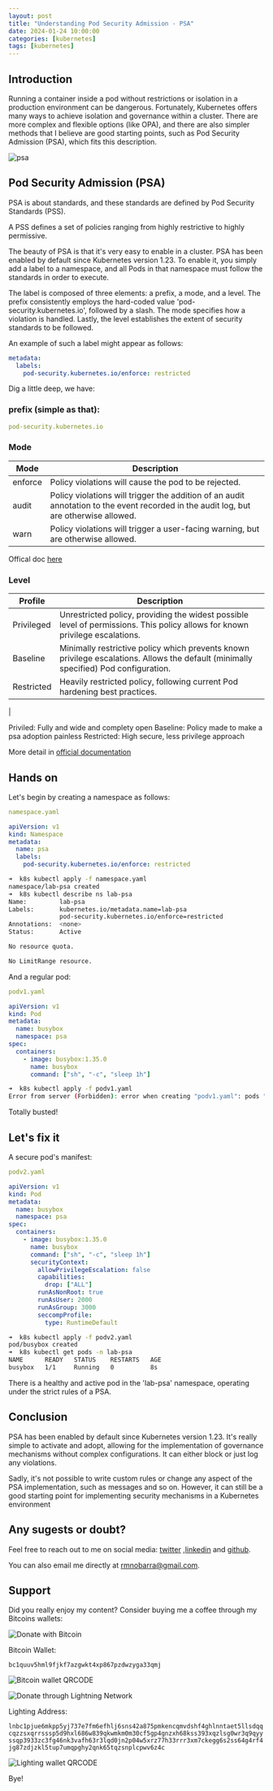 ```yaml
---
layout: post
title: "Understanding Pod Security Admission - PSA"
date: 2024-01-24 10:00:00
categories: [kubernetes]
tags: [kubernetes]
---
```


## Introduction

Running a container inside a pod without restrictions or isolation in a production environment can be dangerous. Fortunately, Kubernetes offers many ways to achieve isolation and governance within a cluster. There are more complex and flexible options (like OPA), and there are also simpler methods that I believe are good starting points, such as Pod Security Admission (PSA), which fits this description.

![psa](https://rmnobarradev.blob.core.windows.net/rmnobarradev/psa-resized.png)

## Pod Security Admission (PSA)

PSA is about standards, and these standards are defined by Pod Security Standards (PSS).

A PSS defines a set of policies ranging from highly restrictive to highly permissive.

The beauty of PSA is that it's very easy to enable in a cluster. PSA has been enabled by default since Kubernetes version 1.23. To enable it, you simply add a label to a namespace, and all Pods in that namespace must follow the standards in order to execute.

The label is composed of three elements: a prefix, a mode, and a level. The prefix consistently employs the hard-coded value 'pod-security.kubernetes.io', followed by a slash. The mode specifies how a violation is handled. Lastly, the level establishes the extent of security standards to be followed. 

An example of such a label might appear as follows:

```yaml
metadata:
  labels:
    pod-security.kubernetes.io/enforce: restricted
```

Dig a little deep, we have:

### prefix (simple as that):

```yaml
pod-security.kubernetes.io
```

### Mode

| Mode | Description |
|----------|----------|
| enforce  | Policy violations will cause the pod to be rejected.  |
| audit  | Policy violations will trigger the addition of an audit annotation to the event recorded in the audit log, but are otherwise allowed.  |
| warn  | Policy violations will trigger a user-facing warning, but are otherwise allowed.  |

Offical doc [here](https://kubernetes.io/docs/concepts/security/pod-security-admission/)

### Level

| Profile | Description |
|----------|----------|
|Privileged | Unrestricted policy, providing the widest possible level of permissions. This policy allows for known privilege escalations.  |
| Baseline | Minimally restrictive policy which prevents known privilege escalations. Allows the default (minimally specified) Pod configuration.  |
| Restricted	 | Heavily restricted policy, following current Pod hardening best practices.
 |

Priviled: Fully and wide and complety open
Baseline: Policy made to make a psa adoption painless
Restricted: High secure, less privilege approach

More detail in [official documentation](https://kubernetes.io/docs/concepts/security/pod-security-standards/)

## Hands on

Let's begin by creating a namespace as follows:

```yaml
namespace.yaml

apiVersion: v1
kind: Namespace
metadata:
  name: psa
  labels:
    pod-security.kubernetes.io/enforce: restricted
```
```bash
➜  k8s kubectl apply -f namespace.yaml                                                                            
namespace/lab-psa created
➜  k8s kubectl describe ns lab-psa    
Name:         lab-psa
Labels:       kubernetes.io/metadata.name=lab-psa
              pod-security.kubernetes.io/enforce=restricted
Annotations:  <none>
Status:       Active

No resource quota.

No LimitRange resource.
```


And a regular pod:

```yaml
podv1.yaml

apiVersion: v1
kind: Pod
metadata:
  name: busybox
  namespace: psa
spec:
  containers:
    - image: busybox:1.35.0
      name: busybox
      command: ["sh", "-c", "sleep 1h"]
```
```bash
➜  k8s kubectl apply -f podv1.yaml    
Error from server (Forbidden): error when creating "podv1.yaml": pods "busybox" is forbidden: violates PodSecurity "restricted:latest": allowPrivilegeEscalation != false (container "busybox" must set securityContext.allowPrivilegeEscalation=false), unrestricted capabilities (container "busybox" must set securityContext.capabilities.drop=["ALL"]), runAsNonRoot != true (pod or container "busybox" must set securityContext.runAsNonRoot=true), seccompProfile (pod or container "busybox" must set securityContext.seccompProfile.type to "RuntimeDefault" or "Localhost")
```

Totally busted!


## Let's fix it

A secure pod's manifest:

```yaml
podv2.yaml

apiVersion: v1
kind: Pod
metadata:
  name: busybox
  namespace: psa
spec:
  containers:
    - image: busybox:1.35.0
      name: busybox
      command: ["sh", "-c", "sleep 1h"]
      securityContext:
        allowPrivilegeEscalation: false
        capabilities:
          drop: ["ALL"]
        runAsNonRoot: true
        runAsUser: 2000
        runAsGroup: 3000
        seccompProfile:
          type: RuntimeDefault
```
```bash
➜  k8s kubectl apply -f podv2.yaml
pod/busybox created
➜  k8s kubectl get pods -n lab-psa         
NAME      READY   STATUS    RESTARTS   AGE
busybox   1/1     Running   0          8s
```

There is a healthy and active pod in the 'lab-psa' namespace, operating under the strict rules of a PSA.

## Conclusion

PSA has been enabled by default since Kubernetes version 1.23. It's really simple to activate and adopt, allowing for the implementation of governance mechanisms without complex configurations. It can either block or just log any violations.

Sadly, it's not possible to write custom rules or change any aspect of the PSA implementation, such as messages and so on. However, it can still be a good starting point for implementing security mechanisms in a Kubernetes environment

## Any sugests or doubt? 

Feel free to reach out to me on social media: [twitter](https://twitter.com/rmnobarra)
,[linkedin](https://www.linkedin.com/in/rmnobarra/) and [github](https://github.com/rmnobarra).

You can also email me directly at rmnobarra@gmail.com. 

## Support

Did you really enjoy my content? Consider buying me a coffee through my Bitcoins wallets: 

![Donate with Bitcoin](https://img.shields.io/badge/Donate%20with-Bitcoin-orange)

Bitcoin Wallet:

`bc1quuv5hml9fjkf7azgwkt4xp867pzdwzyga33qmj`

![Bitcoin wallet QRCODE](https://rmnobarradev.blob.core.windows.net/rmnobarradev/bItcoin-address.png)

![Donate through Lightning Network](https://img.shields.io/badge/Donate%20with-Lighting-blue)

Lighting Address: 

`lnbc1pjue6mkpp5yj737e7fm6efhlj6sns42a875pmkencqmvdshf4ghlnntaet5llsdqqcqzzsxqrrsssp5d9hxl686w839qkwmkm0m30cf5gp4gnzxh68kss393xqzlsg0wr3q9qyyssqp3933zc3fg46nk3vafh63r3lqd0jn2p04w5xrz77h33rrr3xm7ckegg6s2ss64g4rf4jg87zdjzkl5tup7umqpghy2qnk65tqzsnplcpwv6z4c`

![Lighting wallet QRCODE](https://rmnobarradev.blob.core.windows.net/rmnobarradev/lighting-address.png)

Bye!















